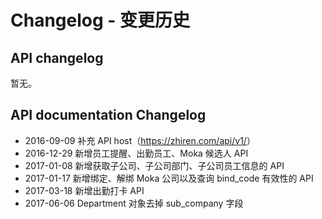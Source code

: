 # Changelog - 变更历史

## API changelog

暂无。

## API documentation Changelog

* 2016-09-09 补充 API host（https://zhiren.com/api/v1/<apiname>）
* 2016-12-29 新增员工提醒、出勤员工、Moka 候选人 API
* 2017-01-08 新增获取子公司、子公司部门、子公司员工信息的 API
* 2017-01-17 新增绑定、解绑 Moka 公司以及查询 bind_code 有效性的 API
* 2017-03-18 新增出勤打卡 API
* 2017-06-06 Department 对象去掉 sub_company 字段
